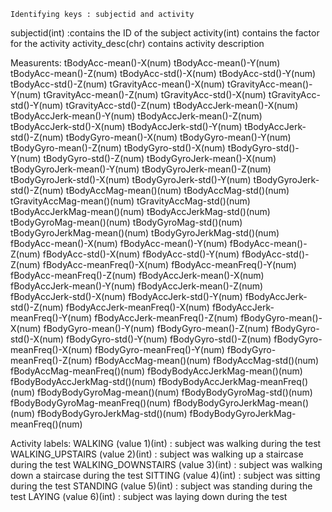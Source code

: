 	Identifying keys : subjectid and activity

subjectid(int) :contains the ID of the subject
activity(int) contains the factor for the activity
activity_desc(chr) contains activity description

Measurents:
tBodyAcc-mean()-X(num) 
tBodyAcc-mean()-Y(num) 
tBodyAcc-mean()-Z(num) 
tBodyAcc-std()-X(num) 
tBodyAcc-std()-Y(num) 
tBodyAcc-std()-Z(num) 
tGravityAcc-mean()-X(num) 
tGravityAcc-mean()-Y(num) 
tGravityAcc-mean()-Z(num) 
tGravityAcc-std()-X(num) 
tGravityAcc-std()-Y(num) 
tGravityAcc-std()-Z(num) 
tBodyAccJerk-mean()-X(num) 
tBodyAccJerk-mean()-Y(num) 
tBodyAccJerk-mean()-Z(num) 
tBodyAccJerk-std()-X(num) 
tBodyAccJerk-std()-Y(num) 
tBodyAccJerk-std()-Z(num) 
tBodyGyro-mean()-X(num) 
tBodyGyro-mean()-Y(num) 
tBodyGyro-mean()-Z(num) 
tBodyGyro-std()-X(num) 
tBodyGyro-std()-Y(num) 
tBodyGyro-std()-Z(num) 
tBodyGyroJerk-mean()-X(num) 
tBodyGyroJerk-mean()-Y(num) 
tBodyGyroJerk-mean()-Z(num) 
tBodyGyroJerk-std()-X(num) 
tBodyGyroJerk-std()-Y(num) 
tBodyGyroJerk-std()-Z(num) 
tBodyAccMag-mean()(num) 
tBodyAccMag-std()(num) 
tGravityAccMag-mean()(num) 
tGravityAccMag-std()(num) 
tBodyAccJerkMag-mean()(num) 
tBodyAccJerkMag-std()(num) 
tBodyGyroMag-mean()(num) 
tBodyGyroMag-std()(num) 
tBodyGyroJerkMag-mean()(num) 
tBodyGyroJerkMag-std()(num) 
fBodyAcc-mean()-X(num) 
fBodyAcc-mean()-Y(num) 
fBodyAcc-mean()-Z(num) 
fBodyAcc-std()-X(num) 
fBodyAcc-std()-Y(num) 
fBodyAcc-std()-Z(num) 
fBodyAcc-meanFreq()-X(num) 
fBodyAcc-meanFreq()-Y(num) 
fBodyAcc-meanFreq()-Z(num) 
fBodyAccJerk-mean()-X(num) 
fBodyAccJerk-mean()-Y(num) 
fBodyAccJerk-mean()-Z(num) 
fBodyAccJerk-std()-X(num) 
fBodyAccJerk-std()-Y(num) 
fBodyAccJerk-std()-Z(num) 
fBodyAccJerk-meanFreq()-X(num) 
fBodyAccJerk-meanFreq()-Y(num) 
fBodyAccJerk-meanFreq()-Z(num) 
fBodyGyro-mean()-X(num) 
fBodyGyro-mean()-Y(num) 
fBodyGyro-mean()-Z(num) 
fBodyGyro-std()-X(num) 
fBodyGyro-std()-Y(num) 
fBodyGyro-std()-Z(num) 
fBodyGyro-meanFreq()-X(num) 
fBodyGyro-meanFreq()-Y(num) 
fBodyGyro-meanFreq()-Z(num) 
fBodyAccMag-mean()(num) 
fBodyAccMag-std()(num) 
fBodyAccMag-meanFreq()(num) 
fBodyBodyAccJerkMag-mean()(num) 
fBodyBodyAccJerkMag-std()(num) 
fBodyBodyAccJerkMag-meanFreq()(num) 
fBodyBodyGyroMag-mean()(num) 
fBodyBodyGyroMag-std()(num) 
fBodyBodyGyroMag-meanFreq()(num) 
fBodyBodyGyroJerkMag-mean()(num) 
fBodyBodyGyroJerkMag-std()(num) 
fBodyBodyGyroJerkMag-meanFreq()(num) 


Activity labels:
WALKING (value 1)(int) : subject was walking during the test
WALKING_UPSTAIRS (value 2)(int) : subject was walking up a staircase during the test
WALKING_DOWNSTAIRS (value 3)(int) : subject was walking down a staircase during the test
SITTING (value 4)(int) : subject was sitting during the test
STANDING (value 5)(int) : subject was standing during the test
LAYING (value 6)(int) : subject was laying down during the test
